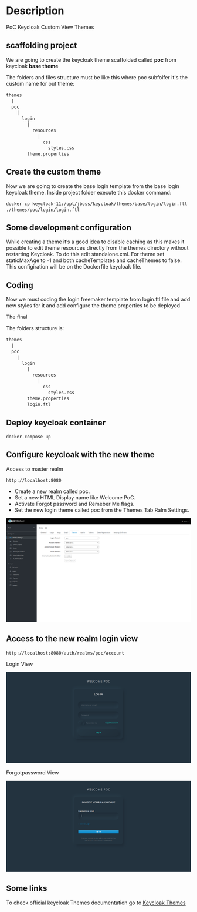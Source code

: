 # Description
PoC Keycloak Custom View Themes

## scaffolding project
We are going to create the keycloak theme scaffolded called **poc** from keycloak **base theme**

The folders and files structure must be like this where poc subfolfer it's the custom name for out theme:


```shell
themes
  |
  poc
    |
      login
        |    
          resources
            |
              css
                styles.css
        theme.properties
```

## Create the custom theme
Now we are going to create the base login template from the base login keycloak theme.
Inside project folder execute this docker command:

```shell
docker cp keycloak-11:/opt/jboss/keycloak/themes/base/login/login.ftl ./themes/poc/login/login.ftl

```

## Some development configuration

While creating a theme it’s a good idea to disable caching as this makes it possible to edit theme resources directly from the themes directory without restarting Keycloak. To do this edit standalone.xml. For theme set staticMaxAge to -1 and both cacheTemplates and cacheThemes to false. This configiration will be on the Dockerfile keycloak file.

## Coding
Now we must coding the login freemaker template from login.ftl file and add new styles for it and add configure the theme properties to be deployed

The final

The folders structure is:

```shell
themes
  |
  poc
    |
      login
        |    
          resources
            |
              css
                styles.css
        theme.properties
        login.ftl    

```

## Deploy keycloak container

```shell
docker-compose up
```

## Configure keycloak with the new theme

Access to master realm

```shell
http://localhost:8080
```

- Create a new realm called poc.
- Set a new HTML Display name like Welcome PoC.
- Activate Forgot password and Remeber Me flags.
- Set the new login theme called poc from the Themes Tab Ralm Settings.

![PoC Theme Configuration](captures/Realm_Theme_Configure.png "PoC Theme Configuration")

## Access to the new realm login view

```shell
http://localhost:8080/auth/realms/poc/account
```

Login View 

![PoC Login View](captures/Poc_Login_View.png "PoC Login View")

Forgotpassword View 

![PoC Forgot Password View](captures/Poc_Forgot_Password_View.png "PoC Forgot Password View")

## Some links 

To check official keycloak Themes documentation go to [Keycloak Themes](https://www.keycloak.org/docs/latest/server_development/#_themes)